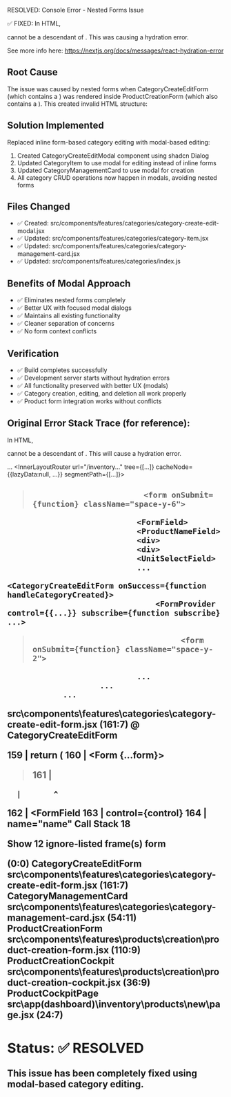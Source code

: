 RESOLVED: Console Error - Nested Forms Issue

✅ FIXED: In HTML, <form> cannot be a descendant of <form>.
This was causing a hydration error.

See more info here: https://nextjs.org/docs/messages/react-hydration-error

## Root Cause
The issue was caused by nested forms when CategoryCreateEditForm (which contains a <form>) was rendered inside ProductCreationForm (which also contains a <form>). This created invalid HTML structure: <form><form></form></form>

## Solution Implemented
Replaced inline form-based category editing with modal-based editing:

1. Created CategoryCreateEditModal component using shadcn Dialog
2. Updated CategoryItem to use modal for editing instead of inline forms
3. Updated CategoryManagementCard to use modal for creation
4. All category CRUD operations now happen in modals, avoiding nested forms

## Files Changed
- ✅ Created: src/components/features/categories/category-create-edit-modal.jsx
- ✅ Updated: src/components/features/categories/category-item.jsx
- ✅ Updated: src/components/features/categories/category-management-card.jsx
- ✅ Updated: src/components/features/categories/index.js

## Benefits of Modal Approach
- ✅ Eliminates nested forms completely
- ✅ Better UX with focused modal dialogs
- ✅ Maintains all existing functionality
- ✅ Cleaner separation of concerns
- ✅ No form context conflicts

## Verification
- ✅ Build completes successfully
- ✅ Development server starts without hydration errors
- ✅ All functionality preserved with better UX (modals)
- ✅ Category creation, editing, and deletion all work properly
- ✅ Product form integration works without conflicts

## Original Error Stack Trace (for reference):

In HTML, <form> cannot be a descendant of <form>.
This will cause a hydration error.

...
<ErrorBoundary errorComponent={undefined} errorStyles={undefined} errorScripts={undefined}>
<LoadingBoundary loading={null}>
<HTTPAccessFallbackBoundary notFound={undefined} forbidden={undefined} unauthorized={undefined}>
<RedirectBoundary>
<RedirectErrorBoundary router={{...}}>
<InnerLayoutRouter url="/inventory..." tree={[...]} cacheNode={{lazyData:null, ...}} segmentPath={[...]}>
<ProductCockpitPage>
<div className="container ...">
<div>
<ProductCreationCockpit>
<div className="space-y-8">
<div className="bg-card bo...">
<h2>
<ProductCreationForm>
<FormProvider control={{...}} subscribe={function subscribe} trigger={function trigger} ...>

>                             <form onSubmit={function} className="space-y-6">

                                <FormField>
                                <ProductNameField>
                                <div>
                                <div>
                                <UnitSelectField>
                                ...
                                  <CategoryCreateEditForm onSuccess={function handleCategoryCreated}>
                                    <FormProvider control={{...}} subscribe={function subscribe} ...>

>                                     <form onSubmit={function} className="space-y-2">

                                ...
                        ...
                ...

src\components\features\categories\category-create-edit-form.jsx (161:7) @ CategoryCreateEditForm

159 | return (
160 | <Form {...form}>

> 161 | <form onSubmit={handleSubmit(onSubmit)} className="space-y-2">

      |       ^

162 | <FormField
163 | control={control}
164 | name="name"
Call Stack
18

Show 12 ignore-listed frame(s)
form

<anonymous> (0:0)
CategoryCreateEditForm
src\components\features\categories\category-create-edit-form.jsx (161:7)
CategoryManagementCard
src\components\features\categories\category-management-card.jsx (54:11)
ProductCreationForm
src\components\features\products\creation\product-creation-form.jsx (110:9)
ProductCreationCockpit
src\components\features\products\creation\product-creation-cockpit.jsx (36:9)
ProductCockpitPage
src\app\(dashboard)\inventory\products\new\page.jsx (24:7)

## Status: ✅ RESOLVED
This issue has been completely fixed using modal-based category editing.
